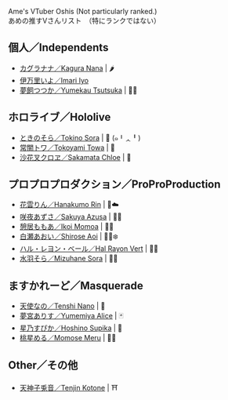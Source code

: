 Ame's VTuber Oshis (Not particularly ranked.)   
あめの推すVさんリスト　（特にランクではない）

## 個人／Independents
- [カグラナナ／Kagura Nana](https://twitter.com/nana_kaguraaa) | 🌶️
- [伊万里いよ／Imari Iyo](https://twitter.com/imari_iyo)
- [夢飼つつか／Yumekau Tsutsuka](https://twitter.com/tutuka_yumekau) | 🔔💭 

## ホロライブ／Hololive
- [ときのそら／Tokino Sora](https://twitter.com/tokino_sora) | 🐻 (๑╹ᆺ╹)
- [常闇トワ／Tokoyami Towa](https://twitter.com/tokoyamitowa) | 👾
- [沙花叉クロヱ／Sakamata Chloe](https://twitter.com/sakamatachloe) | 🎣

## プロプロプロダクション／ProProProduction

- [花雲りん／Hanakumo Rin](https://twitter.com/hanakumo_rin) | 🌺☁️
- [咲夜あずさ／Sakuya Azusa](https://twitter.com/sakuya_azusa) | 🦊🎴
- [憩居ももあ／Ikoi Momoa](https://twitter.com/ikoimomoa) | 🍑👑
- [白瀬あおい／Shirose Aoi](https://twitter.com/shiroseaoi) | 🐻‍❄️❄️
- [ハル・レヨン・ベール／Hal Rayon Vert](https://twitter.com/halrayonvert) | 🦋✨
- [水羽そら／Mizuhane Sora](https://twitter.com/MizuhaneSora) | 💙💭

## ますかれーど／Masquerade
- [天使なの／Tenshi Nano](https://twitter.com/angelnano1004?s=21) | 💙
- [夢宮ありす／Yumemiya Alice](https://twitter.com/aliceyume1126?s=21) | 🃏
- [星乃すぴか／Hoshino Supika](https://twitter.com/supika_hoshino?s=21) | 🌟
- [桃星める／Momose Meru](https://twitter.com/momose_meruu?s=21) | 🍑💞

## Other／その他
- [天神子兎音／Tenjin Kotone](https://twitter.com/kotonegami) | ⛩
